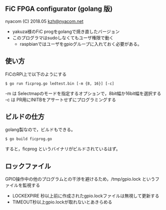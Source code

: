 FiC FPGA configurator (golang 版)
----

nyacom (C) 2018.05 <kzh@nyacom.net>

* yakuza様のFiC progをgolangで焼き直したバージョン
* このプログラマはsudoしなくてもユーザ権限で動く
  * raspbianではユーザをgpioグループに入れておく必要がある。

使い方
----

FiCのRPi上で以下のようにする

    $ go run ficprog.go ledtest.bin [-m {8, 16}] [-c]

-m は Selectmapのモードを指定するオプションで，8bit幅か16bit幅を選択する
-c は PR用にINITBをアサートせずにプログラミングする

ビルドの仕方
----

golang製なので，ビルドもできる。

    $ go build ficprog.go

すると，ficprog というバイナリがビルドされているはず。


ロックファイル
----
GPIO操作中の他のプログラムとの干渉を避けるため，/tmp/gpio.lock というファイルを監視する

* LOCKEXPIRE 秒以上前に作成されたgpio.lockファイルは無視して更新する
* TIMEOUT秒以上gpio.lockが取れないとあきらめる

